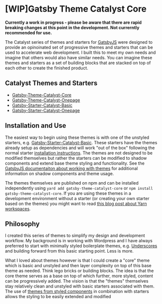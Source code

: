 # \[WIP\]Gatsby Theme Catalyst Core

**Currently a work in progress - please be aware that there are rapid breaking changes at this point in the development. Not currerntly recommended for use.**

The Catalyst series of themes and starters for [GatsbyJS](https://www.gatsbyjs.org/) were designed to provide an opinoinated set of progressive themes and starters that can be used to accelerate web development. I built this to meet my own needs and imagine that others would also have similar needs. You can imagine these themes and starters as a set of building blocks that are stacked on top of each other to create the finished product. 

## Catalyst Themes and Starters

* [Gatsby-Theme-Catalyst-Core](https://github.com/ehowey/gatsby-theme-catalyst-core)
* [Gatsby-Theme-Catalyst-Onepage](https://github.com/ehowey/gatsby-theme-catalyst-onepage)
* [Gatsby-Starter-Catalyst-Basic](https://github.com/ehowey/gatsby-starter-catalyst-basic)
* [Gatsby-Starter-Catalyst-Onepage](https://github.com/ehowey/gatsby-starter-catalyst-onepage)

## Installation and Use

The easiest way to begin using these themes is with one of the unstyled starters, e.g. [Gatsby-Starter-Catalyst-Basic](https://github.com/ehowey/gatsby-starter-catalyst-basic). These starters have the themes already setup as dependencies and will work "out of the box" following the normal starter [installation instructions](https://www.gatsbyjs.org/docs/starters/).  The themes are not designed to be modified themselves but rather the starters can be modified to shadow components and extend base theme styling and functionality. See the [GatsbyJS documentaiton about working with themes](https://www.gatsbyjs.org/docs/themes/) for additional information on shadow components and theme usage.

The themes themselves are published on npm and can be installed independently using `yard add gatsby-theme-catalyst-core` or `npm install gatsby-theme-catalyst-core`.  If you are using these themes in a development environment without a starter (or creating your own starter based on the themes) you might want to read [this blog post about Yarn workspaces](https://www.gatsbyjs.org/blog/2019-05-22-setting-up-yarn-workspaces-for-theme-development/#reach-skip-nav).

## Philosophy

I created this series of themes to simplify my design and development workflow. My background is in working with Wordpress and I have always preferred to start with minimally styled boilerplate themes, e.g. [Underscores](https://underscores.me/) and building forward from this basic starting point. Less is more.

What I loved about themes however is that I could create a "core" theme which is basic and unstyled and then layer complexity on top of this base theme as needed.  Think lego bricks or building blocks.  The idea is that the core theme serves as a base on top of which further, more styled, content can be progressively added.  The vision is that the "themes" themselves stay relatively clean and unstyled with basic starters associated with them.  The use of [themes from styled components](https://www.styled-components.com/docs/advanced) in combination with starters allows the styling to be easily extended and modified
